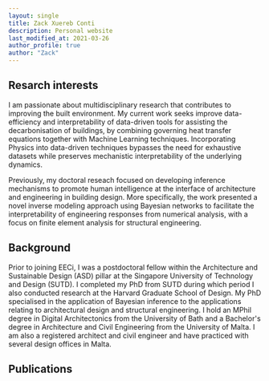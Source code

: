 ```yaml
---
layout: single
title: Zack Xuereb Conti
description: Personal website
last_modified_at: 2021-03-26
author_profile: true
author: "Zack"
---
```



## Resarch interests

I am passionate about multidisciplinary research that contributes to improving the built environment. My current work seeks improve data-efficiency and interpretability of data-driven tools for assisting the decarbonisation of buildings, by combining governing heat transfer equations together with Machine Learning techniques. Incorporating Physics into data-driven techniques bypasses the need for exhaustive datasets while preserves mechanistic interpretability of the underlying dynamics. 

Previously, my doctoral reseach focused on developing inference mechanisms to promote human intelligence at the interface of architecture and engineering in building design. More specifically, the work presented a novel inverse modeling approach using Bayesian networks to facilitate the interpretability of engineering responses from numerical analysis, with a focus on finite element analysis for structural engineering.

## Background

Prior to joining EECi, I was a postdoctoral fellow within the Architecture and Sustainable Design (ASD) pillar at the Singapore University of Technology and Design (SUTD). I completed my PhD from SUTD during which period I also conducted research at the Harvard Graduate School of Design. My PhD specialised in the application of Bayesian inference to the applications relating to architectural design and structural engineering. I hold an MPhil degree in Digital Architectonics from the University of Bath and a Bachelor's degree in Architecture and Civil Engineering from the University of Malta. I am also a registered architect and civil engineer and have practiced with several design offices in Malta. 

## Publications

<script src="https://bibbase.org/show?bib=https%3A%2F%2Fraw.githubusercontent.com%2FEECi%2Fhome%2Fmain%2Fdocs%2Fpublications%2Fzxc.bib&commas=true&jsonp=1"></script>

